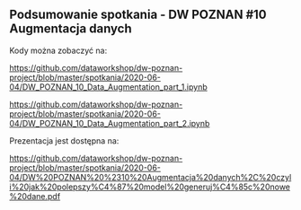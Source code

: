 ## Podsumowanie spotkania - DW POZNAN #10 Augmentacja danych


Kody można zobaczyć na:

https://github.com/dataworkshop/dw-poznan-project/blob/master/spotkania/2020-06-04/DW_POZNAN_10_Data_Augmentation_part_1.ipynb

https://github.com/dataworkshop/dw-poznan-project/blob/master/spotkania/2020-06-04/DW_POZNAN_10_Data_Augmentation_part_2.ipynb

Prezentacja jest dostępna na:

https://github.com/dataworkshop/dw-poznan-project/blob/master/spotkania/2020-06-04/DW%20POZNAN%20%2310%20Augmentacja%20danych%2C%20czyli%20jak%20polepszy%C4%87%20model%20generuj%C4%85c%20nowe%20dane.pdf
